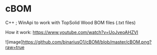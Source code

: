 # cBOM
C++ ; 
WinApi to work with TopSolid Wood BOM files (.txt files)

How it work:
https://www.youtube.com/watch?v=UoJveoAHZVI



![image]https://github.com/binariusO1/cBOM/blob/master/cBOM.png?raw=true 
